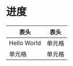 # 进度

<h1 style="font-size:1em">

|  表头   | 表头  |
|  ----  | ----  |
| Hello World  | 单元格 |
| 单元格  | 单元格 |

</h1>
